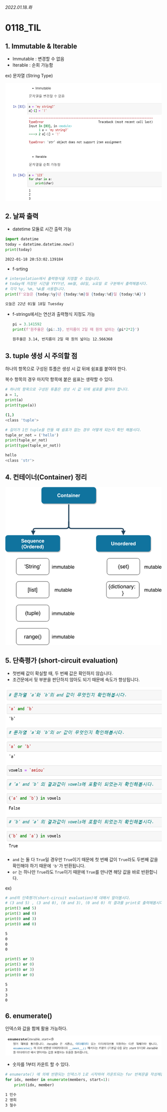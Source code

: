 *2022.01.18.화*

# 0118_TIL

## 1. Immutable & Iterable

* Immutable : 변경할 수 없음
* Iterable : 순회 가능함

ex) 문자열 (String Type)

![image-20220118204656385](0118_TIL.assets/image-20220118204656385.png)

## 2. 날짜 출력

* datetime 모듈로 시간 출력 가능

```python
import datetime
today = datetime.datetime.now()
print(today)
```

```bash
2022-01-18 20:53:02.139184
```

* f-srting

```python
# interpolation에서 출력형식을 지정할 수 있습니다.
# today에 저장된 시간을 YYYY년, mm월, dd일, a요일 로 구분해서 출력해봅시다.
# 각각 %y, %m, %A를 사용합니다.
print(f'오늘은 {today:%y}년 {today:%m}월 {today:%d}일 {today:%A}')
```

```bash
오늘은 22년 01월 18일 Tuesday
```

* f-strings에서는 연산과 출력형식 지정도 가능

  ```python
  pi = 3.141592
  print(f'원주율은 {pi:.3}, 반지름이 2일 때 원의 넓이는 {pi*2*2}')
  ```

  ```bash
  원주율은 3.14, 반지름이 2일 때 원의 넓이는 12.566368
  ```



## 3. tuple 생성 시 주의할 점

하나의 항목으로 구성된 튜플은 생성 시 값 뒤에 쉼표를 붙여야 한다.

복수 항목의 경우 마지막 항목에 붙은 쉼표는 생략할 수 있다.

```python
# 하나의 항목으로 구성된 튜플은 생성 시 값 뒤에 쉼표를 붙여야 합니다.
a = 1,
print(a)
print(type(a))
```

```bash
(1,)
<class 'tuple'>
```



```python
# 길이가 1인 tuple을 만들 때 쉼표가 없는 경우 어떻게 되는지 확인 해봅시다.
tuple_or_not = ('hello')
print(tuple_or_not)
print(type(tuple_or_not))
```

```bash
hello
<class 'str'>
```



## 4. 컨테이너(Container) 정리

![container](0118_TIL.assets/61180439-44e60d80-a651-11e9-9adc-e60fa57c2165.png)



## 5. 단축평가 (short-circuit evaluation)

* 첫번째 값이 확실할 때, 두 번째 값은 확인하지 않습니다.
* 조건문에서 뒷 부분을 판단하지 않아도 되기 때문에 속도가 향상됩니다.

![image-20220118214809669](0118_TIL.assets/image-20220118214809669.png)

- `and` 는 둘 다 `True`일 경우만 `True`이기 때문에 첫 번째 값이 `True`라도 두번째 값을 확인해야 하기 때문에 `'b'`가 반환됩니다.
- `or` 는 하나만 `True`라도 `True`이기 때문에 `True`를 만나면 해당 값을 바로 반환합니다.

ex)

```python
# and의 단축평가(short-circuit evaluation)에 대해서 알아봅시다.
# (3 and 5) , (3 and 0), (0 and 3), (0 and 0) 의 결과를 print로 출력해봅시다.
print(3 and 5)
print(3 and 0)
print(0 and 3)
print(0 and 0)
```

```bash
5
0
0
0
```

```python
print(5 or 3)
print(3 or 0)
print(0 or 3)
print(0 or 0)
```

```bash
5
3
3
0
```

## 6. enumerate()

인덱스와 값을 함께 활용 가능하다.

![enumerate](0118_TIL.assets/61180561-3993e180-a653-11e9-9558-085c9a0ad65d.png)

* 숫자를 1부터 카운트 할 수 있다.

```python
# enumerate() 에 의해 반환되는 인덱스가 1로 시작하여 카운트되는 for 반복문을 작성해봅시다.
for idx, member in enumerate(members, start=1):
    print(idx, member)
```

```bash
1 민수
2 영희
3 철수
```

